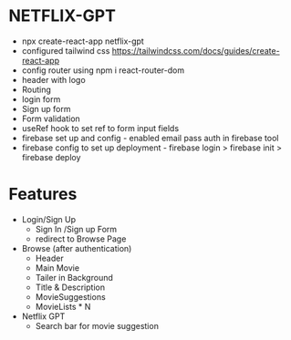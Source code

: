 # NETFLIX-GPT
- npx create-react-app netflix-gpt
- configured tailwind css https://tailwindcss.com/docs/guides/create-react-app
- config router using npm i react-router-dom
- header with logo
- Routing
- login form
- Sign up form
- Form validation
- useRef hook to set ref to form input fields
- firebase set up and config - enabled email pass auth in firebase
 tool
- firebase config to set up deployment - firebase login > firebase init > firebase deploy
# Features
- Login/Sign Up
    - Sign In /Sign up Form
    - redirect to Browse Page
- Browse (after authentication)
    - Header
    - Main Movie
    - Tailer in Background
    - Title & Description
    - MovieSuggestions
    - MovieLists * N
- Netflix GPT
    - Search bar for movie suggestion